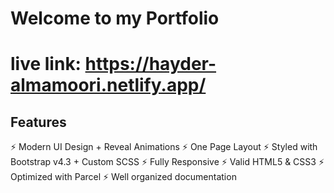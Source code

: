 # Welcome to my Portfolio
# live link: https://hayder-almamoori.netlify.app/


## Features

⚡️ Modern UI Design + Reveal Animations
⚡️ One Page Layout
⚡️ Styled with Bootstrap v4.3 + Custom SCSS
⚡️ Fully Responsive
⚡️ Valid HTML5 & CSS3
⚡️ Optimized with Parcel
⚡️ Well organized documentation


